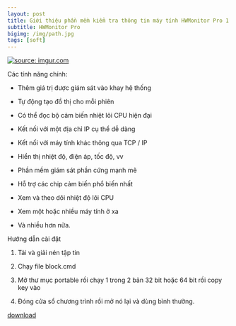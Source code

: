 ```yaml
---
layout: post
title: Giới thiệu phần mềm kiểm tra thông tin máy tính HWMonitor Pro 1.32 Full
subtitle: HWMonitor Pro
bigimg: /img/path.jpg
tags: [soft]
---
```


<a href="https://imgur.com/uL44ts6"><img src="https://i.imgur.com/uL44ts6.png" title="source: imgur.com" /></a>

Các tính năng chính:

-	Thêm giá trị được giám sát vào khay hệ thống

-	Tự động tạo đồ thị cho mỗi phiên

-	Có thể đọc bộ cảm biến nhiệt lõi CPU hiện đại

-	Kết nối với một địa chỉ IP cụ thể dễ dàng

-	Kết nối với máy tính khác thông qua TCP / IP

-	Hiển thị nhiệt độ, điện áp, tốc độ, vv

-	Phần mềm giám sát phần cứng mạnh mẽ

-	Hỗ trợ các chip cảm biến phổ biến nhất

-	Xem và theo dõi nhiệt độ lõi CPU

-	Xem một hoặc nhiều máy tính ở xa

-	Và nhiều hơn nữa.

Hướng dẫn cài đặt

1.	Tải và giải nén tập tin

2.	Chạy file block.cmd

3.	Mở thư mục portable rồi chạy 1 trong 2 bản 32 bit hoặc 64 bit rồi copy key vào

4.	Đóng cửa sổ chương trình rồi mở nó lại và dùng bình thường.

[download](https://app.box.com/s/bbx5v65orjg0glleyj125l80bjna5ofy)

<div id="fb-root"></div>
<script>(function(d, s, id) {
  var js, fjs = d.getElementsByTagName(s)[0];
  if (d.getElementById(id)) return;
  js = d.createElement(s); js.id = id;
  js.src = 'https://connect.facebook.net/vi_VN/sdk.js#xfbml=1&version=v2.12';
  fjs.parentNode.insertBefore(js, fjs);
}(document, 'script', 'facebook-jssdk'));</script>

<div class="fb-comments" data-href="https://github.com/tha1982/tha1982.github.io/edit/master/_posts/2018-04-19-hwmonitor.md" data-numposts="5"></div>
